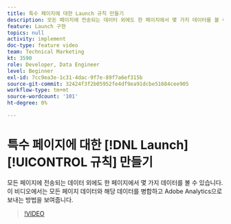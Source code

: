 ```yaml
---
title: 특수 페이지에 대한 Launch 규칙 만들기
description: 모든 페이지에 전송되는 데이터 외에도 한 페이지에서 몇 가지 데이터를 볼 수 있습니다. 이 비디오에서는 모든 페이지 데이터와 해당 데이터를 병합하고 Adobe Analytics으로 보내는 방법을 보여줍니다.
feature: Launch 구현
topics: null
activity: implement
doc-type: feature video
team: Technical Marketing
kt: 3590
role: Developer, Data Engineer
level: Beginner
exl-id: 7cc9ea3e-1c31-4dac-9f7e-89f7a6ef315b
source-git-commit: 32424f3f2b05952fe4df9ea91dcbe51684cee905
workflow-type: tm+mt
source-wordcount: '101'
ht-degree: 0%

---
```


# 특수 페이지에 대한 [!DNL Launch] [!UICONTROL 규칙] 만들기

모든 페이지에 전송되는 데이터 외에도 한 페이지에서 몇 가지 데이터를 볼 수 있습니다. 이 비디오에서는 모든 페이지 데이터와 해당 데이터를 병합하고 Adobe Analytics으로 보내는 방법을 보여줍니다.

>[!VIDEO](https://video.tv.adobe.com/v/28770/?quality=12)
